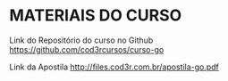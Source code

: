# MATERIAIS DO CURSO

Link do Repositório do curso no Github
https://github.com/cod3rcursos/curso-go

Link da Apostila
http://files.cod3r.com.br/apostila-go.pdf